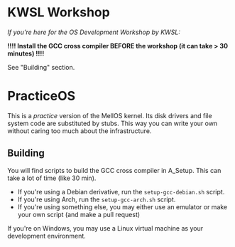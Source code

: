 # KWSL Workshop

*If you're here for the OS Development Workshop by KWSL:*

**!!!! Install the GCC cross compiler BEFORE the workshop (it can take > 30 minutes) !!!!** 

See "Building" section.

# PracticeOS

This is a *practice* version of the MellOS kernel. Its disk drivers and file system code are substituted by stubs. This way you can write your own without caring too much about the infrastructure.

## Building

You will find scripts to build the GCC cross compiler in A_Setup. This can take a lot of time (like 30 min).

- If you're using a Debian derivative, run the `setup-gcc-debian.sh` script. 
- If you're using Arch, run the `setup-gcc-arch.sh` script. 
- If you're using something else, you may either use an emulator or make your own script (and make a pull request)

If you're on Windows, you may use a Linux virtual machine as your development environment.